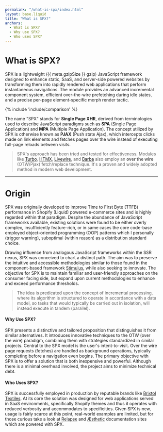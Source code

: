 ```yaml
---
permalink: "/what-is-spx/index.html"
layout: base.liquid
title: "What is SPX?"
anchors:
  - What is SPX?
  - Why use SPX?
  - Who uses SPX?
---
```


# What is SPX?

SPX is a lightweight ({{ meta.gzipSize }} gzip) JavaScript framework designed to enhance static, SaaS, and server-side powered websites by transforming them into rapidly rendered web applications that perform instantaneous navigations. The module provides an advanced incremental component system, efficient over-the-wire prefetching during idle states, and a precise per-page element-specific morph render tactic.

{% include 'include/comparison' %}

The name "SPX" stands for **Single Page XHR**, derived from terminologies used to describe JavaScript paradigms such as **SPA** (Single Page Application) and **MPA** (Multiple Page Application). The concept utilized by SPX is otherwise known as **PJAX** (Push state Ajax), which intercepts clicks made on link elements and fetches pages over the wire instead of executing full-page reloads between visits.

> SPX's approach has been tried and tested for effectiveness. Modules like [Turbo](https://turbo.hotwired.dev/), [HTMX](https://htmx.org/), [Livewire](https://github.com/livewire/livewire), and [Barba](https://barba.js.org/) also employ an **over the wire** (OTW/Pjax) fetch/replace technique. It's a proven and widely adopted method in modern web development.

---

# Origin

SPX was originally developed to improve Time to First Byte (TTFB) performance in Shopify (Liquid) powered e-commerce sites and is highly regarded within that paradigm. Despite the abundance of JavaScript frameworks available, existing solutions were found to be either overly complex, insufficiently feature-rich, or in same cases the core code-base employed object-oriented programming (OOP) patterns which I personally (trigger warning), suboptimal (within reason) as a distribution standard choice.

Drawing influence from analogous JavaScript frameworks within the SSR nexus, SPX was conceived to chart a distinct path. The aim was to preserve the intuitive and accessible methodologies similar to those found in the component-based framework [Stimulus](https://stimulusjs.org/), while also seeking to innovate. The objective for SPX is to maintain familiar and user-friendly approaches on the consumer facing side, but expand upon current methodologies to enhance and exceed performance thresholds.

> The idea is predicated upon the concept of incremental processing, where its algorithm is structured to operate in accordance with a data model, so tasks that would typically be carried out in isolation, will instead execute in tandem (parallel).

#### Why Use SPX?

SPX presents a distinctive and tailored proposition that distinguishes it from similar alternatives. It introduces innovative techniques to the OTW (over the wire) paradigm, combining them with strategies standardized in similar projects. Central to the SPX model is the user's intent-to-visit. Over the wire page requests (fetches) are handled as background operations, typically completing before a navigation even begins. The primary objective with SPX is to offer a solution that is both inexpensive and powerful. Although there is a minimal overhead involved, the project aims to minimize technical debt.

#### Who Uses SPX?

SPX is successfully employed in production by reputable brands like [Brixtol Textiles](https://brixtoltextiles.com). At its core the solution was designed for web applications served in SaaS environments, specifically Shopify themes and thus it operates with reduced verbosity and accommodates to specificities. Given SPX is new, usage is fairly scarce at this point, real-world examples are limited, but for those curious take a look at [Relapse](https://panoply.github.com/relapse/) and [Æsthetic](https://aesthetic.js.org) documentation sites which are powered with SPX.
